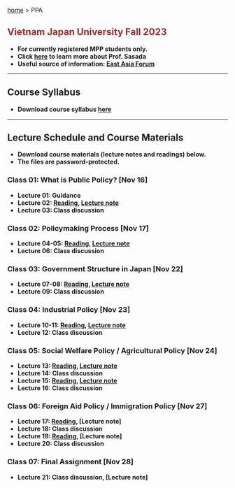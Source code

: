 [home](https://hirosasada.github.io/) > PPA  
## <font color="BROWN">Vietnam Japan University Fall 2023</font>    
- **For currently registered MPP students only.**  
- **Click [here](https://hirosasada.github.io/) to learn more about Prof. Sasada**
- **Useful source of information: [East Asia Forum](https://www.eastasiaforum.org/)**  
__________________________________________________________  
    
## Course Syllabus      
- **Download course syllabus [here](https://drive.google.com/file/d/1KCKLGnk-xRbeFtJi0sntYkx00pLC0kaq/view?usp=sharing)**   

__________________________________________________________  
    
## Lecture Schedule and Course Materials  
- **Download course materials (lecture notes and readings) below.**  
- **The files are password-protected.**  
### Class 01: What is Public Policy? [Nov 16]  
- **Lecture 01: Guidance**    
- **Lecture 02: [Reading](https://drive.google.com/file/d/1-gpPMhYiJyrjltMS2AiZIaw7X2pGA7l0/view?usp=sharing), [Lecture note](https://docs.google.com/presentation/d/1rGAvFEZTZ5Wjz7Noty_dhB8AbiO-EK8Z/edit?usp=sharing&ouid=104589837005913685916&rtpof=true&sd=true)**  
- **Lecture 03: Class discussion**  
### Class 02: Policymaking Process [Nov 17]    
- **Lecture 04-05: [Reading](https://drive.google.com/file/d/1qE7tWCvEmKFPvFg_EmMNThgp4UJj943g/view?usp=sharing), [Lecture note](https://docs.google.com/presentation/d/1aF5So15Zw_DfvZQ1ViouBmlrB-WkZbgu/edit?usp=sharing&ouid=104589837005913685916&rtpof=true&sd=true)**   
- **Lecture 06: Class discussion**  
### Class 03: Government Structure in Japan [Nov 22]    
- **Lecture 07-08: [Reading](https://drive.google.com/file/d/1wBbTRzsGGpBSJRPTVrI7J8IeqKM-_VjQ/view?usp=sharing), [Lecture note](https://docs.google.com/presentation/d/1LlpvDTvXwk2YCFRryFq8XQahdUrecm4T/edit?usp=sharing&ouid=104589837005913685916&rtpof=true&sd=true)**  
- **Lecture 09: Class discussion**  
### Class 04: Industrial Policy [Nov 23]   
- **Lecture 10-11: [Reading](https://drive.google.com/file/d/1Y4mfIwx1EWLEMQvpcjNLNNJD6banbsYW/view?usp=drive_link),  [Lecture note](https://docs.google.com/presentation/d/1s8f7MZ19wAnTJ5HnhHYylA96R0JqPEkE/edit?usp=sharing&ouid=104589837005913685916&rtpof=true&sd=true)**  
- **Lecture 12: Class discussion**  
### Class 05: Social Welfare Policy / Agricultural Policy [Nov 24]   
- **Lecture 13: [Reading](https://drive.google.com/file/d/1vzYHnnFQbWAxgmz8_yaFpbOnNXx7jJQs/view?usp=sharing), [Lecture note](https://docs.google.com/presentation/d/1j2tIb-YbNP8GpgiddPyW5P1ux-7p-G-2/edit?usp=sharing&ouid=104589837005913685916&rtpof=true&sd=true)**  
- **Lecture 14: Class discussion**
- **Lecture 15: [Reading](https://drive.google.com/file/d/1SSTvF69W2sYGTrTZCGh06OJfDZx5wIa7/view?usp=sharing), [Lecture note](https://docs.google.com/presentation/d/12rJ4fKxXx0553JPRIEOHP3lTn-WvPO1n/edit?usp=sharing&ouid=104589837005913685916&rtpof=true&sd=true)**  
- **Lecture 16: Class discussion**  
### Class 06: Foreign Aid Policy / Immigration Policy [Nov 27]   
- **Lecture 17: [Reading](https://drive.google.com/file/d/1tio_s2c1Vn5YM45vnzoLERLMvkBCfF2Z/view?usp=sharing), [Lecture note]**  
- **Lecture 18: Class discussion**  
- **Lecture 19: [Reading](https://drive.google.com/file/d/1LkfbwQAeH0E2LMiCYCC2v1FU-sJ6dvoC/view?usp=sharing), [Lecture note]**  
- **Lecture 20: Class discussion**  
### Class 07: Final Assignment [Nov 28]   
- **Lecture 21: Class discussion, [Lecture note]**   
